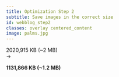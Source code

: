 ```yaml
---
title: Optimization Step 2
subtitle: Save images in the correct size
id: webblog_step2
classes: overlay centered_content
image: palms.jpg
---
```


<div class="big_text">
2020,915 KB (~2 MB)

<br />
&#8594; 
<br />

<strong>1131,866 KB (~1.2 MB)</strong>
</div>